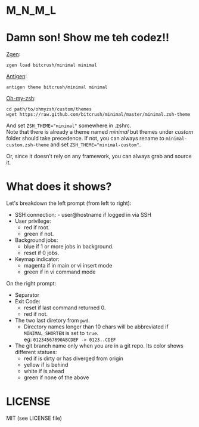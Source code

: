 M_N_M_L
=======

Damn son! Show me teh codez!!
=============================
[Zgen](https://github.com/tarjoilija/zgen):
```
zgen load bitcrush/minimal minimal
```

[Antigen](https://github.com/zsh-users/antigen):
```
antigen theme bitcrush/minimal minimal
```

[Oh-my-zsh](https://github.com/robbyrussell/oh-my-zsh):
```
cd path/to/ohmyzsh/custom/themes
wget https://raw.github.com/bitcrush/minimal/master/minimal.zsh-theme
```
And set `ZSH_THEME="minimal"` somewhere in .zshrc.  
Note that there is already a theme named *minimal* but themes under *custom*
folder should take precedence. If not, you can always rename to
`minimal-custom.zsh-theme` and set `ZSH_THEME="minimal-custom"`.

Or, since it doesn't rely on any framework, you can always grab and source it.

What does it shows?
===================
Let's breakdown the left prompt (from left to right):
- SSH connection:
        - user@hostname if logged in via SSH
- User privilege:
	- red if root.
	- green if not.
- Background jobs:
	- blue if 1 or more jobs in background.
	- reset if 0 jobs.
- Keymap indicator:
	- magenta if in main or vi insert mode
	- green if in vi command mode

On the right prompt:
- Separator
- Exit Code:
	- reset if last command returned 0.
	- red if not.
- The two last diretory from `pwd`.
	- Directory names longer than 10 chars will be abbreviated if
	`MINIMAL_SHORTEN` is set to `true`.  
	eg: `01234567890ABCDEF -> 0123..CDEF`
- The git branch name only when you are in a git repo.
	Its color shows different statues:
	- red if is dirty or has diverged from origin
	- yellow if is behind
	- white if is ahead
	- green if none of the above

LICENSE
=======
MIT (see LICENSE file)

